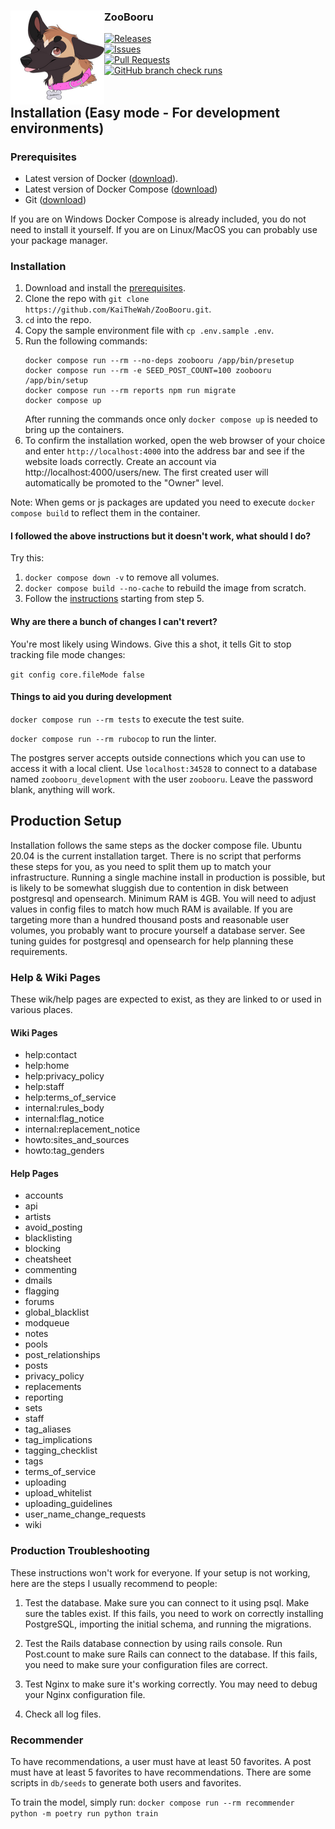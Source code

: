 <div align="center">
  <img src="public/images/github-logo.png" width="150" height="150" align="left">
  <div align="left">
    <h3>ZooBooru</h3>
    <a href="https://github.com/KaiTheWah/ZooBooru/releases">
      <img src="https://img.shields.io/github/v/release/KaiTheWah/ZooBooru?label=version&style=flat-square" alt="Releases" />
    </a><br />
    <a href="https://github.com/KaiTheWah/ZooBooru/issues">
      <img src="https://img.shields.io/github/issues/KaiTheWah/ZooBooru?label=open issues&style=flat-square" alt="Issues" />
    </a><br />
    <a href="https://github.com/KaiTheWah/ZooBooru/pulls">
      <img src="https://img.shields.io/github/issues-pr/KaiTheWah/ZooBooru?style=flat-square" alt="Pull Requests" />
    </a><br />
    <a href="https://github.com/KaiTheWah/ZooBooru/commits/master/">
      <img src="https://img.shields.io/github/check-runs/KaiTheWah/ZooBooru/master?style=flat-square" alt="GitHub branch check runs" />
    </a><br />
  </div>
</div>
<br />


## Installation (Easy mode - For development environments)

### Prerequisites

 * Latest version of Docker ([download](https://docs.docker.com/get-docker)).
 * Latest version of Docker Compose ([download](https://docs.docker.com/compose/install))
 * Git ([download](https://git-scm.com/downloads))

 If you are on Windows Docker Compose is already included, you do not need to install it yourself.
 If you are on Linux/MacOS you can probably use your package manager.

### Installation

1. Download and install the [prerequisites](#prerequisites).
2. Clone the repo with `git clone https://github.com/KaiTheWah/ZooBooru.git`.
3. `cd` into the repo.
4. Copy the sample environment file with `cp .env.sample .env`.
5. Run the following commands:
    ```
    docker compose run --rm --no-deps zoobooru /app/bin/presetup
    docker compose run --rm -e SEED_POST_COUNT=100 zoobooru /app/bin/setup
    docker compose run --rm reports npm run migrate
    docker compose up
    ```
    After running the commands once only `docker compose up` is needed to bring up the containers.
6. To confirm the installation worked, open the web browser of your choice and enter `http://localhost:4000` into the address bar and see if the website loads correctly. Create an account via http://localhost:4000/users/new. The first created user will automatically be promoted to the "Owner" level.

Note: When gems or js packages are updated you need to execute `docker compose build` to reflect them in the container.

#### <a id="docker-troubleshooting"></a>I followed the above instructions but it doesn't work, what should I do?

Try this:

1. `docker compose down -v` to remove all volumes.
2. `docker compose build --no-cache` to rebuild the image from scratch.
3. Follow the [instructions](#installation) starting from step 5.

#### <a id="windows-executable-bit"></a>Why are there a bunch of changes I can't revert?

You're most likely using Windows. Give this a shot, it tells Git to stop tracking file mode changes:

`git config core.fileMode false`

#### <a id="development-tools"></a>Things to aid you during development

`docker compose run --rm tests` to execute the test suite.

`docker compose run --rm rubocop` to run the linter.

The postgres server accepts outside connections which you can use to access it with a local client. Use `localhost:34528` to connect to a database named `zoobooru_development` with the user `zoobooru`. Leave the password blank, anything will work.

## Production Setup

Installation follows the same steps as the docker compose file. Ubuntu 20.04 is the current installation target.
There is no script that performs these steps for you, as you need to split them up to match your infrastructure.
Running a single machine install in production is possible, but is likely to be somewhat sluggish due to contention in disk between postgresql and opensearch.
Minimum RAM is 4GB. You will need to adjust values in config files to match how much RAM is available.
If you are targeting more than a hundred thousand posts and reasonable user volumes, you probably want to procure yourself a database server. See tuning guides for postgresql and opensearch for help planning these requirements.

### Help & Wiki Pages
These wik/help pages are expected to exist, as they are linked to or used in various places.
#### Wiki Pages
* help:contact
* help:home
* help:privacy_policy
* help:staff
* help:terms_of_service
* internal:rules_body
* internal:flag_notice
* internal:replacement_notice
* howto:sites_and_sources
* howto:tag_genders

#### Help Pages
* accounts
* api
* artists
* avoid_posting
* blacklisting
* blocking
* cheatsheet
* commenting
* dmails
* flagging
* forums
* global_blacklist
* modqueue
* notes
* pools
* post_relationships
* posts
* privacy_policy
* replacements
* reporting
* sets
* staff
* tag_aliases
* tag_implications
* tagging_checklist
* tags
* terms_of_service
* uploading
* upload_whitelist
* uploading_guidelines
* user_name_change_requests
* wiki

### Production Troubleshooting
These instructions won't work for everyone. If your setup is not
working, here are the steps I usually recommend to people:

1) Test the database. Make sure you can connect to it using psql. Make
sure the tables exist. If this fails, you need to work on correctly
installing PostgreSQL, importing the initial schema, and running the
migrations.

2) Test the Rails database connection by using rails console. Run
Post.count to make sure Rails can connect to the database. If this
fails, you need to make sure your configuration files are
correct.

3) Test Nginx to make sure it's working correctly.  You may need to
debug your Nginx configuration file.

4) Check all log files.

### Recommender
To have recommendations, a user must have at least 50 favorites. A post must have at least 5 favorites to have recommendations.
There are some scripts in `db/seeds` to generate both users and favorites.

To train the model, simply run:
`docker compose run --rm recommender python -m poetry run python train`
